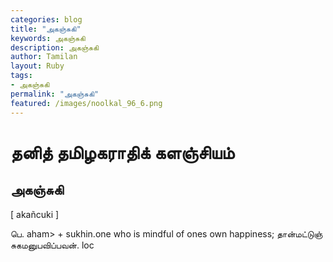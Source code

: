 ```yaml
---  
categories: blog  
title: "அகஞ்சுகி"
keywords: அகஞ்சுகி  
description: அகஞ்சுகி
author: Tamilan  
layout: Ruby  
tags:     
- அகஞ்சுகி
permalink: "அகஞ்சுகி"  
featured: /images/noolkal_96_6.png  
--- 
```

# தனித் தமிழகராதிக் களஞ்சியம்
## அகஞ்சுகி

[ akañcuki ]  
  
பெ. aham> + sukhin.one who is mindful of ones own happiness; தான்மட்டுஞ் சுகமனுபவிப்பவன். loc